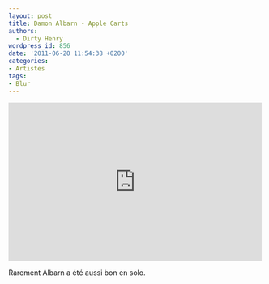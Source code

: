 ```yaml
---
layout: post
title: Damon Albarn - Apple Carts
authors:
  - Dirty Henry
wordpress_id: 856
date: '2011-06-20 11:54:38 +0200'
categories:
- Artistes
tags:
- Blur
---
```

<iframe width="500" height="314" src="http://www.youtube.com/embed/2v8oWbOfmiE" frameborder="0" allowfullscreen></iframe>

Rarement Albarn a été aussi bon en solo.
